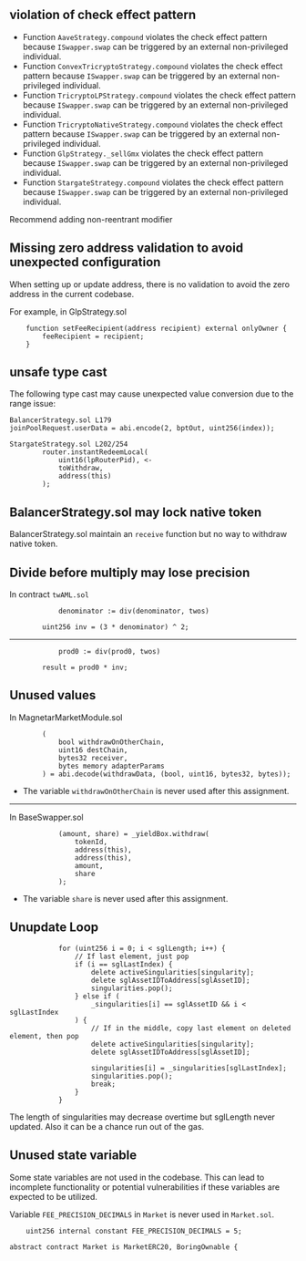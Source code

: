 ## violation of check effect pattern
- Function `AaveStrategy.compound` violates the check effect pattern because `ISwapper.swap` can be triggered by an external non-privileged individual. 
- Function `ConvexTricryptoStrategy.compound` violates the check effect pattern because `ISwapper.swap` can be triggered by an external non-privileged individual. 
- Function `TricryptoLPStrategy.compound` violates the check effect pattern because `ISwapper.swap` can be triggered by an external non-privileged individual. 
- Function `TricryptoNativeStrategy.compound` violates the check effect pattern because `ISwapper.swap` can be triggered by an external non-privileged individual. 
- Function `GlpStrategy._sellGmx` violates the check effect pattern because `ISwapper.swap` can be triggered by an external non-privileged individual. 
- Function `StargateStrategy.compound` violates the check effect pattern because `ISwapper.swap` can be triggered by an external non-privileged individual. 

Recommend adding non-reentrant modifier

## Missing zero address validation to avoid unexpected configuration
When setting up or update address, there is no validation to avoid the zero address in the current codebase.

For example, in GlpStrategy.sol
```solidity
    function setFeeRecipient(address recipient) external onlyOwner {
        feeRecipient = recipient;
    }
```

## unsafe type cast
The following type cast may cause unexpected value conversion due to the range issue:
```
BalancerStrategy.sol L179
joinPoolRequest.userData = abi.encode(2, bptOut, uint256(index));

StargateStrategy.sol L202/254
        router.instantRedeemLocal(
            uint16(lpRouterPid), <-
            toWithdraw,
            address(this)
        );
```

## BalancerStrategy.sol may lock native token
BalancerStrategy.sol maintain an `receive` function but no way to withdraw native token.

## Divide before multiply may lose precision
In contract `twAML.sol`
```solidity=65
            denominator := div(denominator, twos)
```

```solidity=86
        uint256 inv = (3 * denominator) ^ 2;
```

---
```solidity=70
            prod0 := div(prod0, twos)
```

```solidity=104
        result = prod0 * inv;
```

## Unused values
In MagnetarMarketModule.sol
```solidity=744
        (
            bool withdrawOnOtherChain,
            uint16 destChain,
            bytes32 receiver,
            bytes memory adapterParams
        ) = abi.decode(withdrawData, (bool, uint16, bytes32, bytes));
```
- The variable `withdrawOnOtherChain` is never used after this assignment.

---
In BaseSwapper.sol
```solidity=153
            (amount, share) = _yieldBox.withdraw(
                tokenId,
                address(this),
                address(this),
                amount,
                share
            );
```
- The variable `share` is never used after this assignment.

## Unupdate Loop
```
            for (uint256 i = 0; i < sglLength; i++) {
                // If last element, just pop
                if (i == sglLastIndex) {
                    delete activeSingularities[singularity];
                    delete sglAssetIDToAddress[sglAssetID];
                    singularities.pop();
                } else if (
                    _singularities[i] == sglAssetID && i < sglLastIndex
                ) {
                    // If in the middle, copy last element on deleted element, then pop
                    delete activeSingularities[singularity];
                    delete sglAssetIDToAddress[sglAssetID];

                    singularities[i] = _singularities[sglLastIndex];
                    singularities.pop();
                    break;
                }
            }
```
The length of singularities may decrease overtime but sglLength never updated.
Also it can be a chance run out of the gas.

## Unused state variable

Some state variables are not used in the codebase. This can lead to incomplete functionality or potential vulnerabilities if these variables are expected to be utilized.

Variable `FEE_PRECISION_DECIMALS` in `Market` is never used in `Market.sol`.

```solidity=84
    uint256 internal constant FEE_PRECISION_DECIMALS = 5;
```

```solidity=14
abstract contract Market is MarketERC20, BoringOwnable {
```